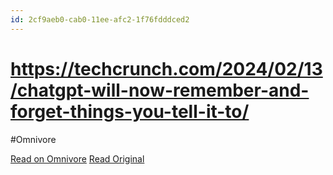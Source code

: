 ```yaml
---
id: 2cf9aeb0-cab0-11ee-afc2-1f76fdddced2
---
```


# https://techcrunch.com/2024/02/13/chatgpt-will-now-remember-and-forget-things-you-tell-it-to/
#Omnivore

[Read on Omnivore](https://omnivore.app/me/https-techcrunch-com-2024-02-13-chatgpt-will-now-remember-and-fo-18da4337139)
[Read Original](https://techcrunch.com/2024/02/13/chatgpt-will-now-remember-and-forget-things-you-tell-it-to/)

